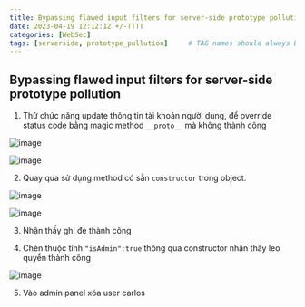 ```yaml
---
title: Bypassing flawed input filters for server-side prototype pollution
date: 2023-04-19 12:12:12 +/-TTTT
categories: [WebSec]
tags: [serverside, prototype_pullution]     # TAG names should always be lowercase
---
```


## Bypassing flawed input filters for server-side prototype pollution

1. Thử chức năng update thông tin tài khoản người dùng, để override status code bằng magic method ``__proto__`` mà không thành công

![image](https://user-images.githubusercontent.com/80744099/231984660-b03198ca-11dd-41ba-8f54-e438df05c91e.png)

![image](https://user-images.githubusercontent.com/80744099/231984729-d73e4e05-91be-47a1-ad0a-c596e1713d57.png)

2. Quay qua sử dụng method có sẵn `constructor` trong object. 

![image](https://user-images.githubusercontent.com/80744099/231985237-1a908e68-8389-4111-8919-7c4524c6ceab.png)
 
![image](https://user-images.githubusercontent.com/80744099/231985290-af5af743-b604-4e53-843d-6f6ffcd6fc22.png)

3. Nhận thấy ghi đè thành công 

4. Chèn thuộc tính ``"isAdmin":true`` thông qua constructor nhận thấy leo quyền thành công

![image](https://user-images.githubusercontent.com/80744099/231986129-cb87793b-f1f8-44d1-941c-d4626f6f5018.png)

5. Vào admin panel xóa user carlos

